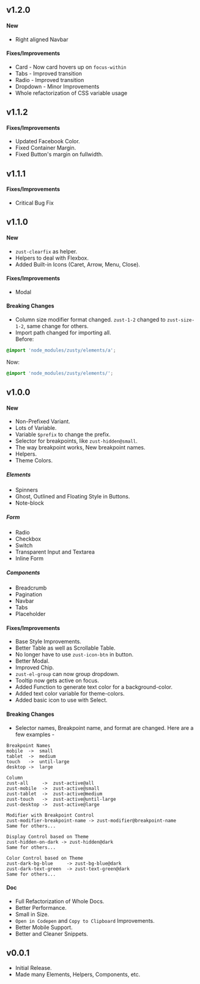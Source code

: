 ## v1.2.0
#### New
- Right aligned Navbar

#### Fixes/Improvements
- Card - Now card hovers up on `focus-within`
- Tabs - Improved transition
- Radio - Improved transition
- Dropdown - Minor Improvements
- Whole refactorization of CSS variable usage

## v1.1.2
#### Fixes/Improvements
- Updated Facebook Color.
- Fixed Container Margin.
- Fixed Button's margin on fullwidth.

## v1.1.1
#### Fixes/Improvements
- Critical Bug Fix

## v1.1.0
#### New
- `zust-clearfix` as helper.
- Helpers to deal with Flexbox.
- Added Built-in Icons (Caret, Arrow, Menu, Close).

#### Fixes/Improvements
- Modal

#### Breaking Changes
- Column size modifier format changed. `zust-1-2` changed to `zust-size-1-2`, same change for others.
- Import path changed for importing all.<br>
Before:
```scss
@import 'node_modules/zusty/elements/a';
```
Now:
```scss
@import 'node_modules/zusty/elements/';
```



## v1.0.0
#### New
- Non-Prefixed Variant.
- Lots of Variable.
- Variable `$prefix` to change the prefix.
- Selector for breakpoints, like `zust-hidden@small`.
- The way breakpoint works, New breakpoint names.
- Helpers.
- Theme Colors.
##### Elements
- Spinners
- Ghost, Outlined and Floating Style in Buttons.
- Note-block
##### Form
- Radio
- Checkbox
- Switch
- Transparent Input and Textarea
- Inline Form
##### Components
- Breadcrumb
- Pagination
- Navbar
- Tabs
- Placeholder

#### Fixes/Improvements
- Base Style Improvements.
- Better Table as well as Scrollable Table.
- No longer have to use `zust-icon-btn` in button.
- Better Modal.
- Improved Chip.
- `zust-el-group` can now group dropdown.
- Tooltip now gets active on focus.
- Added Function to generate text color for a background-color.
- Added text color variable for theme-colors.
- Added basic icon to use with Select.

#### Breaking Changes
- Selector names, Breakpoint name, and format are changed. Here are a few examples -
```
Breakpoint Names
mobile  ->  small
tablet  ->  medium
touch   ->  until-large
desktop ->  large

Column
zust-all     ->  zust-active@all
zust-mobile  ->  zust-active@small
zust-tablet  ->  zust-active@medium
zust-touch   ->  zust-active@until-large
zust-desktop ->  zust-active@large

Modifier with Breakpoint Control
zust-modifier-breakpoint-name -> zust-modifier@breakpoint-name
Same for others...

Display Control based on Theme
zust-hidden-on-dark -> zust-hidden@dark
Same for others...

Color Control based on Theme
zust-dark-bg-blue     -> zust-bg-blue@dark
zust-dark-text-green  -> zust-text-green@dark
Same for others...
```

#### Doc
- Full Refactorization of Whole Docs.
- Better Performance.
- Small in Size.
- `Open in Codepen` and `Copy to Clipboard` Improvements.
- Better Mobile Support.
- Better and Cleaner Snippets.

## v0.0.1
- Initial Release.
- Made many Elements, Helpers, Components, etc.
